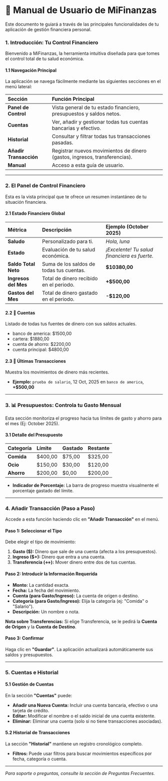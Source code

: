 # 📖 Manual de Usuario de MiFinanzas

Este documento te guiará a través de las principales funcionalidades de tu aplicación de gestión financiera personal.

### 1. Introducción: Tu Control Financiero

Bienvenido a MiFinanzas, la herramienta intuitiva diseñada para que tomes el control total de tu salud económica.

#### 1.1 Navegación Principal

La aplicación se navega fácilmente mediante las siguientes secciones en el menú lateral:

| Sección | Función Principal |
| :--- | :--- |
| **Panel de Control** | Vista general de tu estado financiero, presupuestos y saldos netos. |
| **Cuentas** | Ver, añadir y gestionar todas tus cuentas bancarias y efectivo. |
| **Historial** | Consultar y filtrar todas tus transacciones pasadas. |
| **Añadir Transacción** | Registrar nuevos movimientos de dinero (gastos, ingresos, transferencias). |
| **Manual** | Acceso a esta guía de usuario. |

---

### 2. El Panel de Control Financiero

Esta es la vista principal que te ofrece un resumen instantáneo de tu situación financiera.

#### 2.1 Estado Financiero Global

| Métrica | Descripción | Ejemplo (October 2025) |
| :--- | :--- | :--- |
| **Saludo** | Personalizado para ti. | *Hola, luna* |
| **Estado** | Evaluación de tu salud económica. | *¡Excelente! Tu salud financiera es fuerte.* |
| **Saldo Total Neto** | Suma de los saldos de todas tus cuentas. | **$10380,00** |
| **Ingresos del Mes** | Total de dinero recibido en el periodo. | **+$500,00** |
| **Gastos del Mes** | Total de dinero gastado en el periodo. | **-$120,00** |

#### 2.2 🏦 Cuentas

Listado de todas tus fuentes de dinero con sus saldos actuales.

* banco de america: $1500,00
* cartera: $1880,00
* cuenta de ahorro: $2200,00
* cuenta principal: $4800,00

#### 2.3 📰 Últimas Transacciones

Muestra los movimientos de dinero más recientes.

* **Ejemplo:** `prueba de salario`, 12 Oct, 2025 en `banco de america`, **+$500,00**

---

### 3. 📊 Presupuestos: Controla tu Gasto Mensual

Esta sección monitoriza el progreso hacia tus límites de gasto y ahorro para el mes (Ej: October 2025).

#### 3.1 Detalle del Presupuesto

| Categoría | Límite | Gastado | Restante |
| :--- | :--- | :--- | :--- |
| **Comida** | $400,00 | $75,00 | $325,00 |
| **Ocio** | $150,00 | $30,00 | $120,00 |
| **Ahorro** | $200,00 | $0,00 | $200,00 |

* **Indicador de Porcentaje:** La barra de progreso muestra visualmente el porcentaje gastado del límite.

---

### 4. Añadir Transacción (Paso a Paso)

Accede a esta función haciendo clic en **"Añadir Transacción"** en el menú.

#### Paso 1: Seleccionar el Tipo

Debe elegir el tipo de movimiento:

1.  **Gasto ($):** Dinero que sale de una cuenta (afecta a los presupuestos).
2.  **Ingreso ($+):** Dinero que entra a una cuenta.
3.  **Transferencia ($\leftrightarrow$):** Mover dinero entre dos de tus cuentas.

#### Paso 2: Introducir la Información Requerida

* **Monto:** La cantidad exacta.
* **Fecha:** La fecha del movimiento.
* **Cuenta (para Gasto/Ingreso):** La cuenta de origen o destino.
* **Categoría (para Gasto/Ingreso):** Elija la categoría (ej: "Comida" o "Salario").
* **Descripción:** Un nombre o nota.

**Nota sobre Transferencias:** Si elige Transferencia, se le pedirá la **Cuenta de Origen** y la **Cuenta de Destino**.

#### Paso 3: Confirmar

Haga clic en **"Guardar"**. La aplicación actualizará automáticamente sus saldos y presupuestos.

---

### 5. Cuentas e Historial

#### 5.1 Gestión de Cuentas

En la sección **"Cuentas"** puede:

* **Añadir una Nueva Cuenta:** Incluir una cuenta bancaria, efectivo o una tarjeta de crédito.
* **Editar:** Modificar el nombre o el saldo inicial de una cuenta existente.
* **Eliminar:** Eliminar una cuenta (solo si no tiene transacciones asociadas).

#### 5.2 Historial de Transacciones

La sección **"Historial"** mantiene un registro cronológico completo.

* **Filtros:** Puede usar filtros para buscar movimientos específicos por fecha, categoría o cuenta.

---
*Para soporte o preguntas, consulte la sección de Preguntas Frecuentes.*

